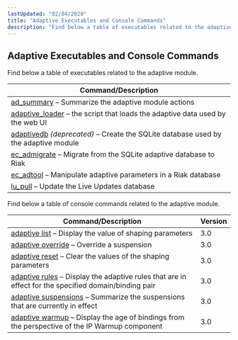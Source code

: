 ```yaml
---
lastUpdated: "02/04/2020"
title: "Adaptive Executables and Console Commands"
description: "Find below a table of executables related to the adaptive module Table B 1 adaptive executables Command Description ad summary Summarize the adaptive module actions adaptive loader the script that loads the adaptive data used by the web UI adaptivedb deprecated Create the SQ Lite database used by the adaptive..."
---
```


## <a name="ad.executables"></a> Adaptive Executables and Console Commands

Find below a table of executables related to the adaptive module.

<a name="ad.exectables.table"></a> 


| Command/Description |
| --- |
| [ad_summary](/momentum/3/3-reference/executable-ad-summary) – Summarize the adaptive module actions |
| [adaptive_loader](/momentum/3/3-reference/executable-adaptive-loader) – the script that loads the adaptive data used by the web UI |
| [adaptivedb](/momentum/3/3-reference/executable-adaptivedb) *(deprecated)* – Create the SQLite database used by the adaptive module |
| [ec_admigrate](/momentum/3/3-reference/executable-ec-admigrate) – Migrate from the SQLite adaptive database to Riak |
| [ec_adtool](/momentum/3/3-reference/executable-ec-adtool) – Manipulate adaptive parameters in a Riak database |
| [lu_pull](/momentum/3/3-reference/executable-lu-pull) – Update the Live Updates database |

Find below a table of console commands related to the adaptive module.

<a name="ad.console.table"></a> 


| Command/Description | Version |
| --- | --- |
| [adaptive list](/momentum/3/3-reference/3-reference-modules-adaptive#modules.adaptive.console) – Display the value of shaping parameters | 3.0 |
| [adaptive override](/momentum/3/3-reference/3-reference-modules-adaptive#modules.adaptive.console) – Override a suspension | 3.0 |
| [adaptive reset](/momentum/3/3-reference/3-reference-modules-adaptive#modules.adaptive.console) – Clear the values of the shaping parameters | 3.0 |
| [adaptive rules](/momentum/3/3-reference/3-reference-modules-adaptive#modules.adaptive.console) – Display the adaptive rules that are in effect for the specified domain/binding pair | 3.0 |
| [adaptive suspensions](/momentum/3/3-reference/3-reference-modules-adaptive#modules.adaptive.console) – Summarize the suspensions that are currently in effect | 3.0 |
| [adaptive warmup](/momentum/3/3-reference/3-reference-modules-adaptive#modules.adaptive.console) – Display the age of bindings from the perspective of the IP Warmup component | 3.0 |